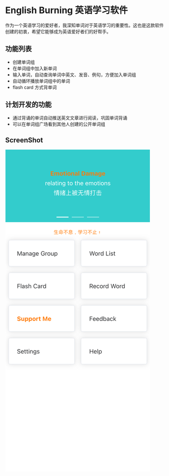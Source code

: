 # English Burning 英语学习软件

作为一个英语学习的爱好者，我深知单词对于英语学习的重要性。这也是这款软件创建的初衷，希望它能够成为英语爱好者们的好帮手。

## 功能列表

- 创建单词组
- 在单词组中加入新单词
- 输入单词，自动查询单词中英文、发音、例句，方便加入单词组
- 自动循环播放单词组中的单词
- flash card 方式背单词

## 计划开发的功能

- 通过背诵的单词自动推送英文文章进行阅读，巩固单词背诵
- 可以在单词组广场看到其他人创建的公开单词组

## ScreenShot

![Alt text](<circle_screenshot_1_Vite App.png>)